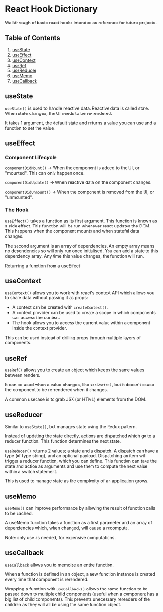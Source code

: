 # React Hook Dictionary

Walkthrough of basic react hooks intended as reference for future projects.


## Table of Contents
1. [useState](#useState)
2. [useEffect](#useEffect)
3. [useContext](#useContext)
4. [useRef](#useRef)
5. [useReducer](#useReducer)
6. [useMemo](#useMemo)
7. [useCallback](#useCallback)

## useState

`useState()` is used to handle reactive data. Reactive data is called state. When state changes, the UI needs to be re-rendered. 

It takes 1 argument, the default state and returns a value you can use and a function to set the value. 

## useEffect

### Component Lifecycle

`componentDidMount()` -> When the component is added to the UI, or "mounted". This can only happen once. 

`componentDidUpdate()` -> When reactive data on the component changes. 

`componentDidUnmount()` -> When the component is removed from the UI, or "unmounted".

### The Hook

`useEffect()` takes a function as its first argument. This function is known as a side effect. This function will be run whenever react updates the DOM. This happens when the component mounts and when stateful data changes.

The second argument is an array of dependencies. An empty array means no dependencies so will only run once initialised. You can add a state to this dependency array. Any time this value changes, the function will run. 

Returning a function from a useEffect

## useContext

`useContext()` allows you to work with react's context API which allows you to share data without passing it as props:

- A context can be created with `createContext()`.
- A context provider can be used to create a scope in which components can access the context. 
- The hook allows you to access the current value within a component inside the context provider. 

This can be used instead of drilling props through multiple layers of components. 

## useRef
`useRef()` allows you to create an object which keeps the same values between renders. 

It can be used when a value changes, like `useState()`, but it doesn't cause the component to be re-rendered when it changes. 

A common usecase is to grab JSX (or HTML) elements from the DOM. 

## useReducer
Similar to `useState()`, but manages state using the Redux pattern. 

Instead of updating the state directly, actions are dispatched which go to a reducer function. This function determines the next state. 

`useReducer()` returns 2 values; a state and a dispatch. A dispatch can have a type (of type string), and an optional payload. Dispatching an item will trigger a reducer function, which you can define. This function can take the state and action as arguments and use them to compute the next value within a switch statement. 

This is used to manage state as the complexity of an application grows. 

## useMemo
`useMemo()` can improve performance by allowing the result of function calls to be cached. 

A useMemo function takes a function as a first parameter and an array of dependencies which, when changed, will cause a recompute. 

Note: only use as needed, for expensive computations. 

## useCallback
`useCallback` allows you to memoize an entire function. 

When a function is defined in an object, a new function instance is created every time that component is rerendered. 

Wrapping a function with `useCallback()` allows the same function to be passed down to multiple child components (useful when a component has a big list of child components). This prevents unecessary rerenders of the children as they will all be using the same function object. 

